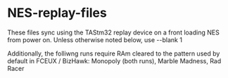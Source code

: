 # NES-replay-files

These files sync using the TAStm32 replay device on a front loading NES from power on.
Unless otherwise noted below, use --blank 1

Additionally, the folliwng runs require RAm cleared to the pattern used by default in FCEUX / BizHawk: Monopoly (both runs), Marble Madness, Rad Racer 
